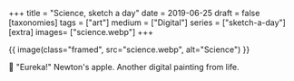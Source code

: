 +++
title = "Science, sketch a day"
date = 2019-06-25
draft =  false
[taxonomies]
tags = ["art"]
medium = ["Digital"]
series = ["sketch-a-day"]
[extra]
images= ["science.webp"]
+++

{{ image(class="framed", src="science.webp", alt="Science") }}

🍎 "Eureka!" Newton's apple. Another digital painting from life.
